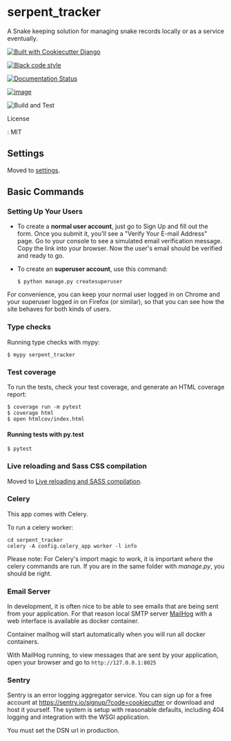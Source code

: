 serpent\_tracker
================

A Snake keeping solution for managing snake records locally or as a
service eventually.

[![Built with Cookiecutter Django](https://img.shields.io/badge/built%20with-Cookiecutter%20Django-ff69b4.svg)](https://github.com/pydanny/cookiecutter-django/)

[![Black code style](https://img.shields.io/badge/code%20style-black-000000.svg)](https://github.com/ambv/black)

[![Documentation Status](https://readthedocs.org/projects/serpent-tracker-docs/badge/?version=latest)](https://serpent-tracker-docs.readthedocs.io/en/latest/?badge=latest)

[![image](https://travis-ci.com/serpent-tracker/serpent_tracker.svg?branch=master)](https://travis-ci.com/serpent-tracker/serpent_tracker)

![Build and Test](https://github.com/serpent-tracker/serpent_tracker/workflows/Build%20and%20Test/badge.svg)

License

:   MIT

Settings
--------

Moved to
[settings](https://serpent-tracker-docs.readthedocs.io/en/latest/settings.html).

Basic Commands
--------------

### Setting Up Your Users

-   To create a **normal user account**, just go to Sign Up and fill out
    the form. Once you submit it, you\'ll see a \"Verify Your E-mail
    Address\" page. Go to your console to see a simulated email
    verification message. Copy the link into your browser. Now the
    user\'s email should be verified and ready to go.

-   To create an **superuser account**, use this command:

        $ python manage.py createsuperuser

For convenience, you can keep your normal user logged in on Chrome and
your superuser logged in on Firefox (or similar), so that you can see
how the site behaves for both kinds of users.

### Type checks

Running type checks with mypy:

    $ mypy serpent_tracker

### Test coverage

To run the tests, check your test coverage, and generate an HTML
coverage report:

    $ coverage run -m pytest
    $ coverage html
    $ open htmlcov/index.html

#### Running tests with py.test

    $ pytest

### Live reloading and Sass CSS compilation

Moved to [Live reloading and SASS
compilation](https://serpent-tracker-docs.readthedocs.io/en/latest/live-reloading-and-sass-compilation.html).

### Celery

This app comes with Celery.

To run a celery worker:

``` {.bash}
cd serpent_tracker
celery -A config.celery_app worker -l info
```

Please note: For Celery\'s import magic to work, it is important *where*
the celery commands are run. If you are in the same folder with
*manage.py*, you should be right.

### Email Server

In development, it is often nice to be able to see emails that are being
sent from your application. For that reason local SMTP server
[MailHog](https://github.com/mailhog/MailHog) with a web interface is
available as docker container.

Container mailhog will start automatically when you will run all docker
containers.

With MailHog running, to view messages that are sent by your
application, open your browser and go to `http://127.0.0.1:8025`

### Sentry

Sentry is an error logging aggregator service. You can sign up for a
free account at <https://sentry.io/signup/?code=cookiecutter> or
download and host it yourself. The system is setup with reasonable
defaults, including 404 logging and integration with the WSGI
application.

You must set the DSN url in production.
